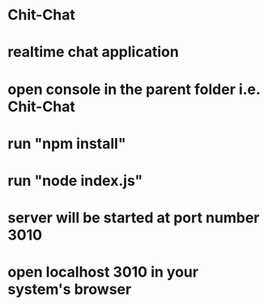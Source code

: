 # Chit-Chat
# realtime chat application
# open console in the parent folder i.e. Chit-Chat
# run "npm install"
# run "node index.js"
# server will be started at port number 3010
# open localhost 3010 in your system's browser
